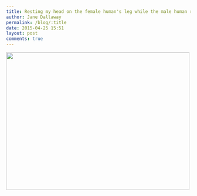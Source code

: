 ```yaml
---
title: Resting my head on the female human's leg while the male human reads
author: Jane Dallaway
permalink: /blog/:title
date: 2015-04-25 15:51
layout: post
comments: true
---
```


<div><a href="//static.skitters.dallaway.com/tp_IMG_0759.JPG"><img src="//static.skitters.dallaway.com/tp_thumb_IMG_0759.JPG" width="500" height="375"/></a></div>



  




      
